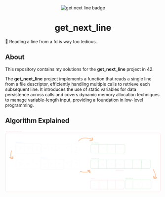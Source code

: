<div align="center">
    <img src="https://raw.githubusercontent.com/ayogun/42-project-badges/refs/heads/main/badges/get_next_linee.png" alt="get next line badge">
    <h1>get_next_line</h1>
</div>

📰 Reading a line from a fd is way too tedious.

## About
This repository contains my solutions for the **get_next_line** project in 42.

The **get_next_line** project implements a function that reads a single line from a file descriptor, efficiently handling multiple calls to retrieve each subsequent line. It introduces the use of static variables for data persistence across calls and covers dynamic memory allocation techniques to manage variable-length input, providing a foundation in low-level programming.

## Algorithm Explained
<img src="https://raw.githubusercontent.com/lareii/get_next_line/60b1ab180554e30c97b3b0a687a5b134b58ffb2d/.github/assets/gnl_explained.svg" alt="get next line exp">
